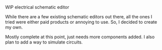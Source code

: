 WIP electrical schematic editor

While there are a few existing schematic editors out there, all the ones I tried
were either paid products or annoying to use. So, I decided to create my own.

Mostly complete at this point, just needs more components added.
I also plan to add a way to simulate circuits.